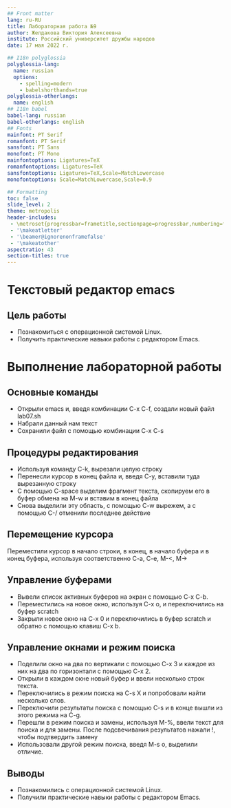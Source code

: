 ```yaml
---
## Front matter
lang: ru-RU
title: Лабораторная работа №9
author: Желдакова Виктория Алексеевна
institute: Российский университет дружбы народов
date: 17 мая 2022 г.

## I18n polyglossia
polyglossia-lang:
  name: russian
  options:
	- spelling=modern
	- babelshorthands=true
polyglossia-otherlangs:
  name: english
## I18n babel
babel-lang: russian
babel-otherlangs: english
## Fonts
mainfont: PT Serif
romanfont: PT Serif
sansfont: PT Sans
monofont: PT Mono
mainfontoptions: Ligatures=TeX
romanfontoptions: Ligatures=TeX
sansfontoptions: Ligatures=TeX,Scale=MatchLowercase
monofontoptions: Scale=MatchLowercase,Scale=0.9

## Formatting
toc: false
slide_level: 2
theme: metropolis
header-includes: 
 - \metroset{progressbar=frametitle,sectionpage=progressbar,numbering=fraction}
 - '\makeatletter'
 - '\beamer@ignorenonframefalse'
 - '\makeatother'
aspectratio: 43
section-titles: true
---
```


# Текстовый редактор emacs 

## Цель работы

 - Познакомиться с операционной системой Linux. 
 - Получить практические навыки работы с редактором Emacs.

# Выполнение лабораторной работы

## Основные команды 

 - Открыли emacs и, введя комбинации C-x C-f, создали новый файл lab07.sh
 - Набрали данный нам текст
 - Сохранили файл с помощью комбинации C-x C-s
 
## Процедуры редактирования
 
 - Используя команду C-k, вырезали целую строку
 - Перенесли курсор в конец файла и, введя C-y, вставили туда вырезанную строку
 - С помощью C-space выделим фрагмент текста, скопируем его в буфер обмена на M-w и вставим в конец файла
 - Снова выделили эту область, с помощью C-w вырежем, а с помощью C-/ отменили последнее действие 
 
## Перемещение курсора 
 
Переместили курсор в начало строки, в конец, в начало буфера и в конец буфера, используя соответственно C-a, C-e, M-<, M-> 

## Управление буферами

 - Вывели список активных буферов на экран с помощью C-x C-b.
 - Переместились на новое окно, используя C-x о, и переключились на буфер scratch
 - Закрыли новое окно на C-x 0 и переключились в буфер scratch и обратно с помощью клавиш C-x b.

## Управление окнами и режим поиска

 - Поделили окно на два по вертикали с помощью C-x 3 и каждое из них на два по горизонтали с помощью C-x 2.
 - Открыли в каждом окне новый буфер и ввели несколько строк текста. 
 - Переключились в режим поиска на C-s X и попробовали найти несколько слов. 
 - Переключили результаты поиска с помощью C-s и в конце вышли из этого режима на C-g.
 - Перешли в режим поиска и замены, используя M-%, ввели текст для поиска и для замены. После подсвечивания результатов нажали !, чтобы подтвердить замену
 - Использовали другой режим поиска, введя M-s o, выделили отличие.

## Выводы

 - Познакомились с операционной системой Linux. 
 - Получили практические навыки работы с редактором Emacs.
 
